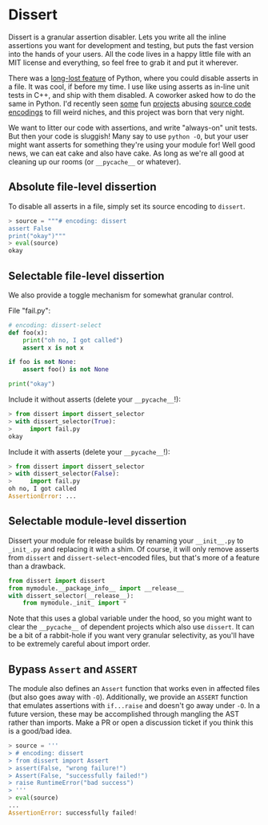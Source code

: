 Dissert
=======

Dissert is a granular assertion disabler.  Lets you write all the inline
assertions you want for development and testing, but puts the fast version
into the hands of your users.  All the code lives in a happy little file with
an MIT license and everything, so feel free to grab it and put it wherever.

There was a [long-lost feature](
https://mail.python.org/pipermail/python-list/2002-March/156528.html) of
Python, where you could disable asserts in a file.  It was cool, if before my
time.  I use like using asserts as in-line unit tests in C++, and ship with
them disabled.  A coworker asked how to do the same in Python.  I'd recently
seen [some](https://github.com/georgek42/inlinec) fun
[projects](https://github.com/pyxl4/pyxl4) abusing
[source code encodings](https://www.python.org/dev/peps/pep-0263/) to fill
weird niches, and this project was born that very night.

We want to litter our code with assertions, and write "always-on" unit tests.
But then your code is sluggish!  Many say to use `python -O`, but your user
might want asserts for something they're using your module for!  Well good
news, we can eat cake and also have cake.  As long as we're all good at 
cleaning up our rooms (or `__pycache__` or whatever).

Absolute file-level dissertion
------------------------------

To disable all asserts in a file, simply set its source encoding to `dissert`.

```python
> source = """# encoding: dissert
assert False
print("okay")"""
> eval(source)
okay
```

Selectable file-level dissertion
--------------------------------

We also provide a toggle mechanism for somewhat granular control.

File "fail.py":

```python
# encoding: dissert-select
def foo(x):
    print("oh no, I got called")
    assert x is not x

if foo is not None:
    assert foo() is not None

print("okay")
```

Include it without asserts (delete your `__pycache__`!):

```python
> from dissert import dissert_selector
> with dissert_selector(True):
>     import fail.py
okay
```

Include it with asserts (delete your `__pycache__`!):

```python
> from dissert import dissert_selector
> with dissert_selector(False):
>     import fail.py
oh no, I got called
AssertionError: ...
```

Selectable module-level dissertion
----------------------------------

Dissert your module for release builds by renaming your `__init__.py` to 
`_init_.py` and replacing it with a shim.  Of course, it will only remove
asserts from `dissert` and `dissert-select`-encoded files, but that's more
of a feature than a drawback.

```python
from dissert import dissert
from mymodule.__package_info__ import __release__
with dissert_selector(__release__):
    from mymodule._init_ import *
```

Note that this uses a global variable under the hood, so you might want to
clear the `__pycache__` of dependent projects which also use `dissert`.  It
can be a bit of a rabbit-hole if you want very granular selectivity, as
you'll have to be extremely careful about import order.

Bypass `Assert` and `ASSERT`
----------------------------
The module also defines an `Assert` function that works even in affected
files (but also goes away with `-O`).  Additionally, we provide an `ASSERT`
function that emulates assertions with `if...raise` and doesn't go away under
`-O`.  In a future version, these may be accomplished through mangling the AST
rather than imports.  Make a PR or open a discussion ticket if you think this
is a good/bad idea.

```python
> source = '''
> # encoding: dissert
> from dissert import Assert
> assert(False, "wrong failure!")
> Assert(False, "successfully failed!")
> raise RuntimeError("bad success")
> '''
> eval(source)
...
AssertionError: successfully failed!
```

